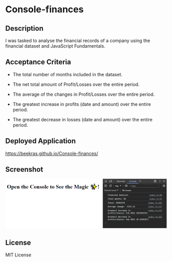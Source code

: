 # Console-finances

## Description
  I was tasked to analyse the financial records of a company using the financial dataset and JavaScript Fundamentals. 

## Acceptance Criteria

- The total number of months included in the dataset.

- The net total amount of Profit/Losses over the entire period.

- The average of the changes in Profit/Losses over the entire period.

- The greatest increase in profits (date and amount) over the entire period.

- The greatest decrease in losses (date and amount) over the entire period.

## Deployed Application

https://beekras.github.io/Console-finances/

## Screenshot
![Screenshot of console.log](/starter/image.png)


## License

MIT License